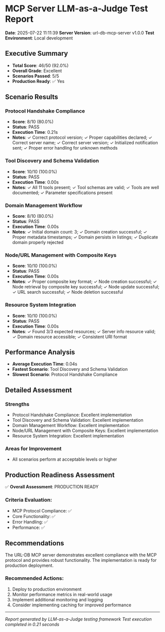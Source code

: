 # MCP Server LLM-as-a-Judge Test Report

**Date**: 2025-07-22 11:11:39
**Server Version**: url-db-mcp-server v1.0.0
**Test Environment**: Local development

## Executive Summary

- **Total Score**: 46/50 (92.0%)
- **Overall Grade**: Excellent
- **Scenarios Passed**: 5/5
- **Production Ready**: ✅ Yes

## Scenario Results

### Protocol Handshake Compliance
- **Score**: 8/10 (80.0%)
- **Status**: PASS
- **Execution Time**: 0.21s
- **Notes**: ✓ Correct protocol version; ✓ Proper capabilities declared; ✓ Correct server name; ✓ Correct server version; ✓ Initialized notification sent; ✓ Proper error handling for unknown methods

### Tool Discovery and Schema Validation
- **Score**: 10/10 (100.0%)
- **Status**: PASS
- **Execution Time**: 0.00s
- **Notes**: ✓ All 11 tools present; ✓ Tool schemas are valid; ✓ Tools are well documented; ✓ Parameter specifications present

### Domain Management Workflow
- **Score**: 8/10 (80.0%)
- **Status**: PASS
- **Execution Time**: 0.00s
- **Notes**: ✓ Initial domain count: 3; ✓ Domain creation successful; ✓ Proper metadata timestamps; ✓ Domain persists in listings; ✓ Duplicate domain properly rejected

### Node/URL Management with Composite Keys
- **Score**: 10/10 (100.0%)
- **Status**: PASS
- **Execution Time**: 0.00s
- **Notes**: ✓ Proper composite key format; ✓ Node creation successful; ✓ Node retrieval by composite key successful; ✓ Node update successful; ✓ URL search successful; ✓ Node deletion successful

### Resource System Integration
- **Score**: 10/10 (100.0%)
- **Status**: PASS
- **Execution Time**: 0.00s
- **Notes**: ✓ Found 3/3 expected resources; ✓ Server info resource valid; ✓ Domain resource accessible; ✓ Consistent URI format

## Performance Analysis

- **Average Execution Time**: 0.04s
- **Fastest Scenario**: Tool Discovery and Schema Validation
- **Slowest Scenario**: Protocol Handshake Compliance

## Detailed Assessment

### Strengths
- Protocol Handshake Compliance: Excellent implementation
- Tool Discovery and Schema Validation: Excellent implementation
- Domain Management Workflow: Excellent implementation
- Node/URL Management with Composite Keys: Excellent implementation
- Resource System Integration: Excellent implementation

### Areas for Improvement
- All scenarios perform at acceptable levels or higher

## Production Readiness Assessment

✅ **Overall Assessment**: PRODUCTION READY

### Criteria Evaluation:
- MCP Protocol Compliance: ✅
- Core Functionality: ✅
- Error Handling: ✅
- Performance: ✅

## Recommendations

The URL-DB MCP server demonstrates excellent compliance with the MCP protocol and provides robust functionality. The implementation is ready for production deployment.

### Recommended Actions:
1. Deploy to production environment
2. Monitor performance metrics in real-world usage
3. Implement additional monitoring and logging
4. Consider implementing caching for improved performance

---
*Report generated by LLM-as-a-Judge testing framework*
*Test execution completed in 0.21 seconds*
